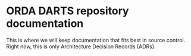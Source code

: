 # ORDA DARTS repository documentation

This is where we will keep documentation that fits best in source control. Right now, this is only Architecture Decision Records (ADRs).
